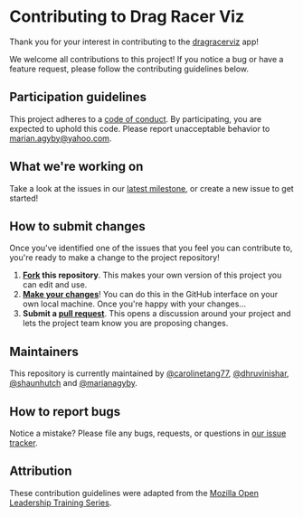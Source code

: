 # Contributing to Drag Racer Viz

Thank you for your interest in contributing to the [dragracerviz](https://github.com/UBC-MDS/dragracerviz) app!

We welcome all contributions to this project! If you notice a bug or have a feature request, please follow the contributing guidelines below.

## Participation guidelines

This project adheres to a [code of conduct](CODE_OF_CONDUCT.md). By participating, you are expected to uphold this code. Please report unacceptable behavior to marian.agyby@yahoo.com.

## What we're working on

Take a look at the issues in our [latest milestone](https://github.com/UBC-MDS/dragracerviz/issues), or create a new issue to get started!

## How to submit changes

Once you've identified one of the issues that you feel you can contribute to, you're ready to make a change to the project repository!

1. **[Fork](https://help.github.com/articles/fork-a-repo/) this repository**. This makes your own version of this project you can edit and use.
2. **[Make your changes](https://guides.github.com/activities/forking/#making-changes)**! You can do this in the GitHub interface on your own local machine. Once you're happy with your changes...
3. **Submit a [pull request](https://docs.github.com/en/pull-requests/collaborating-with-pull-requests/proposing-changes-to-your-work-with-pull-requests/creating-a-pull-request-from-a-fork)**. This opens a discussion around your project and lets the project team know you are proposing changes.

## Maintainers

This repository is currently maintained by [@carolinetang77](https://github.com/carolinetang77), [@dhruvinishar](https://github.com/dhruvinishar), [@shaunhutch](https://github.com/shaunhutch) and [@marianagyby](https://github.com/marianagyby).

## How to report bugs

Notice a mistake? Please file any bugs, requests, or questions in [our issue tracker](https://github.com/UBC-MDS/dragracerviz/issues).

## Attribution

These contribution guidelines were adapted from the [Mozilla Open Leadership Training Series](https://github.com/mozilla/open-leadership-training-series/blob/gh-pages/CONTRIBUTING.md).